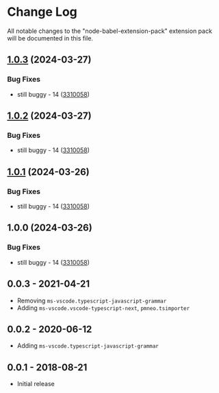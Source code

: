 # Change Log

All notable changes to the "node-babel-extension-pack" extension pack will be documented in this file.

## [1.0.3](https://github.com/ITMCdev/vscode-extensions/compare/node-typescript-extension-pack-v1.0.2...node-typescript-extension-pack-v1.0.3) (2024-03-27)


### Bug Fixes

* still buggy - 14 ([3310058](https://github.com/ITMCdev/vscode-extensions/commit/3310058b0fa82ef15cbcb983946897a2c09a98f6))

## [1.0.2](https://github.com/ITMCdev/vscode-extensions/compare/node-typescript-extension-pack-v1.0.1...node-typescript-extension-pack-v1.0.2) (2024-03-27)


### Bug Fixes

* still buggy - 14 ([3310058](https://github.com/ITMCdev/vscode-extensions/commit/3310058b0fa82ef15cbcb983946897a2c09a98f6))

## [1.0.1](https://github.com/ITMCdev/vscode-extensions/compare/node-typescript-extension-pack-v1.0.0...node-typescript-extension-pack-v1.0.1) (2024-03-26)


### Bug Fixes

* still buggy - 14 ([3310058](https://github.com/ITMCdev/vscode-extensions/commit/3310058b0fa82ef15cbcb983946897a2c09a98f6))

## 1.0.0 (2024-03-26)


### Bug Fixes

* still buggy - 14 ([3310058](https://github.com/ITMCdev/vscode-extensions/commit/3310058b0fa82ef15cbcb983946897a2c09a98f6))

## 0.0.3 - 2021-04-21

- Removing `ms-vscode.typescript-javascript-grammar`
- Adding `ms-vscode.vscode-typescript-next`, `pmneo.tsimporter`

## 0.0.2 - 2020-06-12

- Adding `ms-vscode.typescript-javascript-grammar`

## 0.0.1 - 2018-08-21

- Initial release
